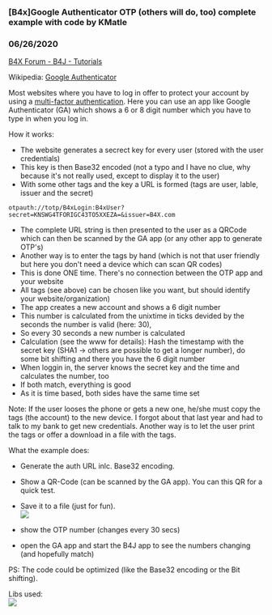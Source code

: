 ### [B4x]Google Authenticator OTP (others will do, too) complete example with code by KMatle
### 06/26/2020
[B4X Forum - B4J - Tutorials](https://www.b4x.com/android/forum/threads/119479/)

Wikipedia: [Google Authenticator](https://en.wikipedia.org/wiki/Google_Authenticator)  
  
Most websites where you have to log in offer to protect your account by using a [multi-factor authentication](https://en.wikipedia.org/wiki/Multi-factor_authentication). Here you can use an app like Google Authenticator (GA) which shows a 6 or 8 digit number which you have to type in when you log in.  
  
How it works:  
  

- The website generates a secrect key for every user (stored with the user credentials)
- This key is then Base32 encoded (not a typo and I have no clue, why because it's not really used, except to display it to the user)
- With some other tags and the key a URL is formed (tags are user, lable, issuer and the secret)

```B4X
otpauth://totp/B4xLogin:B4xUser?secret=KNSWG4TFORIGC43TO5XXEZA=&issuer=B4X.com
```

  

- The complete URL string is then presented to the user as a QRCode which can then be scanned by the GA app (or any other app to generate OTP's)
- Another way is to enter the tags by hand (which is not that user friendly but here you don't need a device which can scan QR codes)
- This is done ONE time. There's no connection between the OTP app and your website
- All tags (see above) can be chosen like you want, but should identify your website/organization)
- The app creates a new account and shows a 6 digit number
- This number is calculated from the unixtime in ticks devided by the seconds the number is valid (here: 30),
- So every 30 seconds a new number is calculated
- Calculation (see the www for details): Hash the timestamp with the secret key (SHA1 -> others are possible to get a longer number), do some bit shifting and there you have the 6 digit number
- When loggin in, the server knows the secret key and the time and calculates the number, too
- If both match, everything is good
- As it is time based, both sides have the same time set

Note: If the user looses the phone or gets a new one, he/she must copy the tags (the account) to the new device. I forgot about that last year and had to talk to my bank to get new credentials. Another way is to let the user print the tags or offer a download in a file with the tags.  
  
  
What the example does:  
  
- Generate the auth URL inlc. Base32 encoding.  
- Show a QR-Code (can be scanned by the GA app). You can this QR for a quick test.  
- Save it to a file (just for fun).  
![](https://www.b4x.com/android/forum/attachments/96234)  
  
- show the OTP number (changes every 30 secs)  
- open the GA app and start the B4J app to see the numbers changing (and hopefully match)   
  
  
  
PS: The code could be optimized (like the Base32 encoding or the Bit shifting).  
  
Libs used:  
![](https://www.b4x.com/android/forum/attachments/96233)